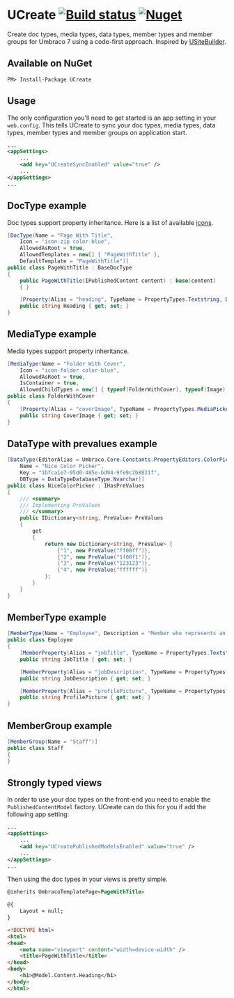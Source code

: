 UCreate [![Build status](https://ci.appveyor.com/api/projects/status/60v4v2cbl6nxmf0q?svg=true)](https://ci.appveyor.com/project/nicbell/ucreate) [![Nuget](https://img.shields.io/nuget/dt/ucreate.svg)](https://www.nuget.org/packages/UCreate/)
=======

Create doc types, media types, data types, member types and member groups for Umbraco 7 using a code-first approach. Inspired by [USiteBuilder](https://github.com/spopovic/uSiteBuilder).

Available on NuGet
---
```
PM> Install-Package UCreate
```

Usage
---

The only configuration you'll need to get started is an app setting in your ```web.config```. This tells UCreate to sync your doc types, media types, data types, member types and member groups on application start.

```xml
...
<appSettings>
    ...
    <add key="UCreateSyncEnabled" value="true" />
    ...
</appSettings>
...
```

DocType example
---
Doc types support property inheritance. Here is a list of available [icons](http://nicbell.github.io/ucreate/icons.html).
```csharp
[DocType(Name = "Page With Title",
    Icon = "icon-zip color-blue",
    AllowedAsRoot = true,
    AllowedTemplates = new[] { "PageWithTitle" },
    DefaultTemplate = "PageWithTitle")]
public class PageWithTitle : BaseDocType
{
    public PageWithTitle(IPublishedContent content) : base(content)
    { }

    [Property(Alias = "heading", TypeName = PropertyTypes.Textstring, Description = "Heading for page", Mandatory = true, TabName = "Content")]
    public string Heading { get; set; }
}
```

MediaType example
---
Media types support property inheritance.
```csharp
[MediaType(Name = "Folder With Cover",
    Icon = "icon-folder color-blue",
    AllowedAsRoot = true,
    IsContainer = true,
    AllowedChildTypes = new[] { typeof(FolderWithCover), typeof(Image) })]
public class FolderWithCover
{
    [Property(Alias = "coverImage", TypeName = PropertyTypes.MediaPicker, Description = "Cover image.", Mandatory = true)]
    public string CoverImage { get; set; }
}
```

DataType with prevalues example
---
```csharp
[DataType(EditorAlias = Umbraco.Core.Constants.PropertyEditors.ColorPickerAlias,
    Name = "Nice Color Picker",
    Key = "1bfca1e7-95d0-485e-bd94-9fe9c2b8821f",
    DBType = DataTypeDatabaseType.Nvarchar)]
public class NiceColorPicker : IHasPreValues
{
    /// <summary>
    /// Implementing PreValues
    /// </summary>
    public IDictionary<string, PreValue> PreValues
    {
        get
        {
            return new Dictionary<string, PreValue> {
                {"1", new PreValue("ff00ff")},
                {"2", new PreValue("1f00f1")},
                {"3", new PreValue("123123")},
                {"4", new PreValue("ffffff")}
            };
        }
    }
}
```

MemberType example
---
```csharp
[MemberType(Name = "Employee", Description = "Member who represents an employee", Icon = "icon-user color-green")]
public class Employee
{
    [MemberProperty(Alias = "jobTitle", TypeName = PropertyTypes.Textstring, Description = "Employee's job title", Mandatory = true, TabName = "Job Details", CanEdit = true, ShowOnProfile = true)]
    public string JobTitle { get; set; }

    [MemberProperty(Alias = "jobDescription", TypeName = PropertyTypes.Textarea, Description = "Employee's job description", Mandatory = false, TabName = "Job Details", CanEdit = true, ShowOnProfile = false)]
    public string JobDescription { get; set; }

    [MemberProperty(Alias = "profilePicture", TypeName = PropertyTypes.MediaPicker, Description = "Admin profile picture", Mandatory = false, CanEdit = true, ShowOnProfile = true)]
    public string ProfilePicture { get; set; }
}
```

MemberGroup example
---
```csharp
[MemberGroup(Name = "Staff")]
public class Staff
{
}
```

Strongly typed views
---
In order to use your doc types on the front-end you need to enable the `PublishedContentModel` factory. UCreate can do this for you if add the following app setting:
```xml
...
<appSettings>
    ...
    <add key="UCreatePublishedModelsEnabled" value="true" />
    ...
</appSettings>
...
```
Then using the doc types in your views is pretty simple.
```html
@inherits UmbracoTemplatePage<PageWithTitle>

@{
    Layout = null;
}

<!DOCTYPE html>
<html>
<head>
    <meta name="viewport" content="width=device-width" />
    <title>PageWithTitle</title>
</head>
<body>
    <h1>@Model.Content.Heading</h1>
</body>
</html>
```
